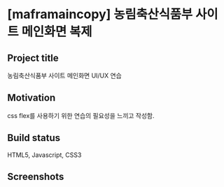 # [maframaincopy] 농림축산식품부 사이트 메인화면 복제

## Project title
농림축산식품부 사이트 메인화면 UI/UX 연습

## Motivation
css flex를 사용하기 위한 연습의 필요성을 느끼고 작성함.

## Build status
HTML5, Javascript, CSS3

## Screenshots
